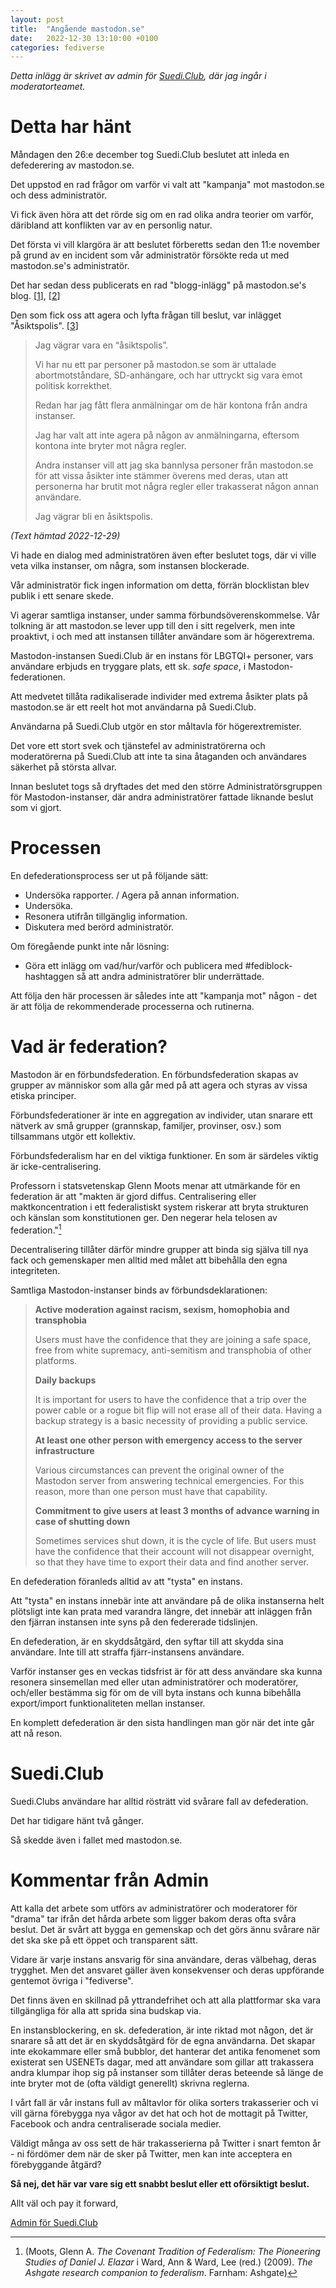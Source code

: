 ```yaml
---
layout: post
title:  "Angående mastodon.se"
date:   2022-12-30 13:10:00 +0100
categories: fediverse
---
```


*Detta inlägg är skrivet av admin för [Suedi.Club](suedi), där jag ingår i moderatorteamet.*

# Detta har hänt

Måndagen den 26:e december tog Suedi.Club beslutet att inleda en defederering av mastodon.se.

Det uppstod en rad frågor om varför vi valt att "kampanja" mot mastodon.se och dess administratör.

Vi fick även höra att det rörde sig om en rad olika andra teorier om varför, däribland att konflikten var av en personlig natur.

Det första vi vill klargöra är att beslutet förberetts sedan den 11:e november på grund av en incident som vår administratör försökte reda ut med mastodon.se's administratör.

Det har sedan dess publicerats en rad "blogg-inlägg" på mastodon.se's blog. [[1]], [[2]]

Den som fick oss att agera och lyfta frågan till beslut, var inlägget "Åsiktspolis". [[3]]

>Jag vägrar vara en “åsiktspolis”.
>
>Vi har nu ett par personer på mastodon.se som är uttalade abortmotståndare, SD-anhängare, och har uttryckt sig vara emot politisk korrekthet.
>
>Redan har jag fått flera anmälningar om de här kontona från andra instanser.
>
>Jag har valt att inte agera på någon av anmälningarna, eftersom kontona inte bryter mot några regler.
>
>Andra instanser vill att jag ska bannlysa personer från mastodon.se för att vissa åsikter inte stämmer överens med deras, utan att personerna har brutit mot några regler eller trakasserat någon annan användare.
>
>Jag vägrar bli en åsiktspolis.

*(Text hämtad 2022-12-29)*

Vi hade en dialog med administratören även efter beslutet togs, där vi ville veta vilka instanser, om några, som instansen blockerade.

Vår administratör fick ingen information om detta, förrän blocklistan blev publik i ett senare skede.

Vi agerar samtliga instanser, under samma förbundsöverenskommelse. Vår tolkning är att mastodon.se lever upp till den i sitt regelverk, men inte proaktivt, i och med att instansen tillåter användare som är högerextrema. 

Mastodon-instansen Suedi.Club är en instans för LBGTQI+ personer, vars användare erbjuds en tryggare plats, ett sk. *safe space*, i Mastodon-federationen.

Att medvetet tillåta radikaliserade individer med extrema åsikter plats på mastodon.se är ett reelt hot mot användarna på Suedi.Club.

Användarna på Suedi.Club utgör en stor måltavla för högerextremister.

Det vore ett stort svek och tjänstefel av administratörerna och moderatörerna på Suedi.Club att inte ta sina åtaganden och användares säkerhet på största allvar.

Innan beslutet togs så dryftades det med den större Administratörsgruppen för Mastodon-instanser, där andra administratörer fattade liknande beslut som vi gjort.

# Processen

En defederationsprocess ser ut på följande sätt:

* Undersöka rapporter. / Agera på annan information.
* Undersöka.
* Resonera utifrån tillgänglig information.
* Diskutera med berörd administratör.

Om föregående punkt inte når lösning:

* Göra ett inlägg om vad/hur/varför och publicera med #fediblock-hashtaggen så att andra administratörer blir underrättade.

Att följa den här processen är således inte att "kampanja mot" någon - det är att följa de rekommenderade processerna och rutinerna.

# Vad är federation?

Mastodon är en förbundsfederation. En förbundsfederation skapas av grupper av människor som alla går med på att agera och styras av vissa etiska principer.

Förbundsfederationer är inte en aggregation av individer, utan snarare ett nätverk av små grupper (grannskap, familjer, provinser, osv.) som tillsammans utgör ett kollektiv.

Förbundsfederalism har en del viktiga funktioner. En som är särdeles viktig är icke-centralisering.

Professorn i statsvetenskap Glenn Moots menar att utmärkande för en federation är att "makten är gjord diffus. Centralisering eller maktkoncentration i ett federalistiskt system riskerar att bryta strukturen och känslan som konstitutionen ger. Den negerar hela telosen av federation."[^1]

Decentralisering tillåter därför mindre grupper att binda sig själva till nya fack och gemenskaper men alltid med målet att bibehålla den egna integriteten.

Samtliga Mastodon-instanser binds av förbundsdeklarationen:

>**Active moderation against racism, sexism, homophobia and transphobia**
>
>Users must have the confidence that they are joining a safe space, free from white supremacy, anti-semitism and transphobia of other platforms.
>
>**Daily backups**
>
>It is important for users to have the confidence that a trip over the power cable or a rogue bit flip will not erase all of their data. Having a backup strategy is a basic necessity of providing a public service.
>
>**At least one other person with emergency access to the server infrastructure**
>
>Various circumstances can prevent the original owner of the Mastodon server from answering technical emergencies. For this reason, more than one person must have that capability.
>
>**Commitment to give users at least 3 months of advance warning in case of shutting down**
>
>Sometimes services shut down, it is the cycle of life. But users must have the confidence that their account will not disappear overnight, so that they have time to export their data and find another server.


En defederation föranleds alltid av att "tysta" en instans.

Att "tysta" en instans innebär inte att användare på de olika instanserna helt plötsligt inte kan prata med varandra längre, det innebär att inläggen från den fjärran instansen inte syns på den federerade tidslinjen.

En defederation, är en skyddsåtgärd, den syftar till att skydda sina användare. Inte till att straffa fjärr-instansens användare.

Varför instanser ges en veckas tidsfrist är för att dess användare ska kunna resonera sinsemellan med eller utan administratörer och moderatörer, och/eller bestämma sig för om de vill byta instans och kunna bibehålla export/import funktionaliteten mellan instanser.

En komplett defederation är den sista handlingen man gör när det inte går att nå reson.


# Suedi.Club

Suedi.Clubs användare har alltid rösträtt vid svårare fall av defederation.

Det har tidigare hänt två gånger.

Så skedde även i fallet med mastodon.se.

# Kommentar från Admin

Att kalla det arbete som utförs av administratörer och moderatorer för "drama" tar ifrån det hårda arbete som ligger bakom deras ofta svåra beslut. Det är svårt att bygga en gemenskap och det görs ännu svårare när det ska ske på ett öppet och transparent sätt.

Vidare är varje instans ansvarig för sina användare, deras välbehag, deras trygghet.
Men det ansvaret gäller även konsekvenser och deras uppförande gentemot övriga i "fediverse".

Det finns även en skillnad på yttrandefrihet och att alla plattformar ska vara tillgängliga för alla att sprida sina budskap via.

En instansblockering, en sk. defederation, är inte riktad mot någon, det är snarare så att det är en skyddsåtgärd för de egna användarna.
Det skapar inte ekokammare eller små bubblor, det hanterar det antika fenomenet som existerat sen USENETs dagar, med att användare som gillar att trakassera andra klumpar ihop sig på instanser som tillåter deras beteende så länge de inte bryter mot de (ofta väldigt generellt) skrivna reglerna.

I vårt fall är vår instans full av måltavlor för olika sorters trakasserier och vi vill gärna förebygga nya vågor av det hat och hot de mottagit på Twitter, Facebook och andra centraliserade sociala medier.

Väldigt många av oss sett de här trakasserierna på Twitter i snart femton år - ni fördömer dem när de sker på Twitter, men kan inte acceptera en förebyggande åtgärd?

**Så nej, det här var vare sig ett snabbt beslut eller ett oförsiktigt beslut.**

Allt väl och pay it forward,

[Admin för Suedi.Club](admin)

[1]: https://blog.mastodon.se/inl%C3%A4gg/v%C3%A4g-fram%C3%A5t/
[2]: https://blog.mastodon.se/inl%C3%A4gg/av-federering/
[3]: https://blog.mastodon.se/inl%C3%A4gg/%C3%A5siktspolis/
[suedi]: https://suedi.club/
[admin]: https://suedi.club/@Admin

[^1]: (Moots, Glenn A. *The Covenant Tradition of Federalism: The Pioneering Studies of Daniel J. Elazar* i Ward, Ann & Ward, Lee (red.) (2009). *The Ashgate research companion to federalism*. Farnham: Ashgate)